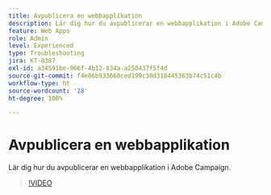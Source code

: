 ```yaml
---
title: Avpublicera en webbapplikation
description: Lär dig hur du avpublicerar en webbapplikation i Adobe Campaign.
feature: Web Apps
role: Admin
level: Experienced
type: Troubleshooting
jira: KT-8387
exl-id: a34591be-966f-4b12-834a-a250437f5f4d
source-git-commit: f4e86b933660ced199c30d318445363b74c51c4b
workflow-type: ht
source-wordcount: '28'
ht-degree: 100%

---
```


# Avpublicera en webbapplikation

Lär dig hur du avpublicerar en webbapplikation i Adobe Campaign.

>[!VIDEO](https://video.tv.adobe.com/v/335892?quality=12&learn=on)
